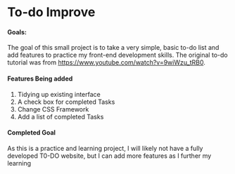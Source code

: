 # To-do Improve

#### Goals:
The goal of this small project is to take a very simple, basic to-do list and add features to practice my front-end development skills.
The original to-do tutorial was from https://www.youtube.com/watch?v=9wiWzu_tRB0.

#### Features Being added
1. Tidying up existing interface
2. A check box for completed Tasks
3. Change CSS Framework
4. Add a list of completed Tasks

#### Completed Goal
As this is a practice and learning project, I will likely not have a fully developed T0-DO website, but I can add more features as I further my learning
